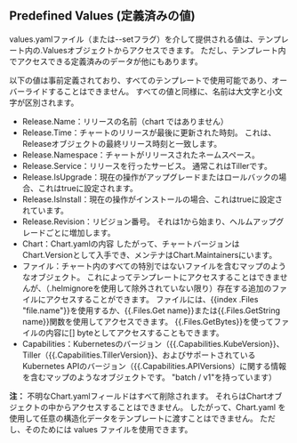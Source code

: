 ## Predefined Values (定義済みの値)

values.yamlファイル（または--setフラグ）を介して提供される値は、テンプレート内の.Valuesオブジェクトからアクセスできます。 ただし、テンプレート内でアクセスできる定義済みのデータが他にもあります。

以下の値は事前定義されており、すべてのテンプレートで使用可能であり、オーバーライドすることはできません。 すべての値と同様に、名前は大文字と小文字が区別されます。

* Release.Name：リリースの名前（chart ではありません）
* Release.Time：チャートのリリースが最後に更新された時刻。 これは、Releaseオブジェクトの最終リリース時刻と一致します。
* Release.Namespace：チャートがリリースされたネームスペース。
* Release.Service：リリースを行ったサービス。 通常これはTillerです。
* Release.IsUpgrade：現在の操作がアップグレードまたはロールバックの場合、これはtrueに設定されます。
* Release.IsInstall：現在の操作がインストールの場合、これはtrueに設定されています。
* Release.Revision：リビジョン番号。 それは1から始まり、ヘルムアップグレードごとに増加します。
* Chart：Chart.yamlの内容 したがって、チャートバージョンはChart.Versionとして入手でき、メンテナはChart.Maintainersにいます。
* ファイル：チャート内のすべての特別ではないファイルを含むマップのようなオブジェクト。 これによってテンプレートにアクセスすることはできませんが、（.helmignoreを使用して除外されていない限り）存在する追加のファイルにアクセスすることができます。 ファイルには、{{index .Files "file.name"}}を使用するか、{{.Files.Get name}}または{{.Files.GetString name}}関数を使用してアクセスできます。 {{.Files.GetBytes}}を使ってファイルの内容に[] byteとしてアクセスすることもできます。
* Capabilities：Kubernetesのバージョン（{{.Capabilities.KubeVersion}}、Tiller（{{.Capabilities.TillerVersion}}、およびサポートされているKubernetes APIのバージョン（{{.Capabilities.APIVersions）に関する情報を含むマップのようなオブジェクトです。 "batch / v1"を持っています）

**注：** 不明なChart.yamlフィールドはすべて削除されます。 それらはChartオブジェクトの中からアクセスすることはできません。 したがって、Chart.yaml を使用して任意の構造化データをテンプレートに渡すことはできません。 ただし、そのためには values ファイルを使用できます。
